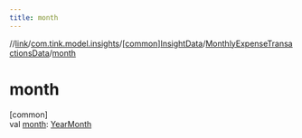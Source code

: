 ```yaml
---
title: month
---
```

//[link](../../../../index.html)/[com.tink.model.insights](../../index.html)/[[common]InsightData](../index.html)/[MonthlyExpenseTransactionsData](index.html)/[month](month.html)



# month



[common]\
val [month](month.html): [YearMonth](../../../com.tink.model.time/[common]-year-month/index.html)




